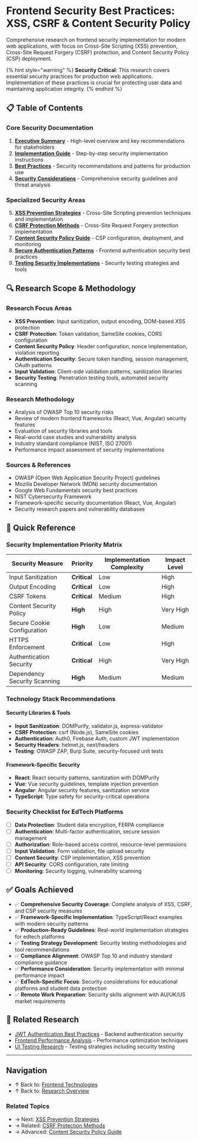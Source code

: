 # Frontend Security Best Practices: XSS, CSRF & Content Security Policy

Comprehensive research on frontend security implementation for modern web applications, with focus on Cross-Site Scripting (XSS) prevention, Cross-Site Request Forgery (CSRF) protection, and Content Security Policy (CSP) deployment.

{% hint style="warning" %}
**Security Critical**: This research covers essential security practices for production web applications. Implementation of these practices is crucial for protecting user data and maintaining application integrity.
{% endhint %}

## 📋 Table of Contents

### Core Security Documentation
1. **[Executive Summary](./executive-summary.md)** - High-level overview and key recommendations for stakeholders
2. **[Implementation Guide](./implementation-guide.md)** - Step-by-step security implementation instructions
3. **[Best Practices](./best-practices.md)** - Security recommendations and patterns for production use
4. **[Security Considerations](./security-considerations.md)** - Comprehensive security guidelines and threat analysis

### Specialized Security Areas
5. **[XSS Prevention Strategies](./xss-prevention-strategies.md)** - Cross-Site Scripting prevention techniques and implementation
6. **[CSRF Protection Methods](./csrf-protection-methods.md)** - Cross-Site Request Forgery protection implementation
7. **[Content Security Policy Guide](./content-security-policy-guide.md)** - CSP configuration, deployment, and monitoring
8. **[Secure Authentication Patterns](./secure-authentication-patterns.md)** - Frontend authentication security best practices
9. **[Testing Security Implementations](./testing-security-implementations.md)** - Security testing strategies and tools

## 🔍 Research Scope & Methodology

### Research Focus Areas
- **XSS Prevention**: Input sanitization, output encoding, DOM-based XSS protection
- **CSRF Protection**: Token validation, SameSite cookies, CORS configuration
- **Content Security Policy**: Header configuration, nonce implementation, violation reporting
- **Authentication Security**: Secure token handling, session management, OAuth patterns
- **Input Validation**: Client-side validation patterns, sanitization libraries
- **Security Testing**: Penetration testing tools, automated security scanning

### Research Methodology
- Analysis of OWASP Top 10 security risks
- Review of modern frontend frameworks (React, Vue, Angular) security features
- Evaluation of security libraries and tools
- Real-world case studies and vulnerability analysis
- Industry standard compliance (NIST, ISO 27001)
- Performance impact assessment of security implementations

### Sources & References
- OWASP (Open Web Application Security Project) guidelines
- Mozilla Developer Network (MDN) security documentation
- Google Web Fundamentals security best practices
- NIST Cybersecurity Framework
- Framework-specific security documentation (React, Vue, Angular)
- Security research papers and vulnerability databases

## 🚀 Quick Reference

### Security Implementation Priority Matrix

| Security Measure | Priority | Implementation Complexity | Impact Level |
|------------------|----------|---------------------------|--------------|
| Input Sanitization | **Critical** | Low | High |
| Output Encoding | **Critical** | Low | High |
| CSRF Tokens | **Critical** | Medium | High |
| Content Security Policy | **High** | High | Very High |
| Secure Cookie Configuration | **High** | Low | Medium |
| HTTPS Enforcement | **Critical** | Low | High |
| Authentication Security | **Critical** | High | Very High |
| Dependency Security Scanning | **High** | Medium | Medium |

### Technology Stack Recommendations

#### Security Libraries & Tools
- **Input Sanitization**: DOMPurify, validator.js, express-validator
- **CSRF Protection**: csrf (Node.js), SameSite cookies
- **Authentication**: Auth0, Firebase Auth, custom JWT implementation
- **Security Headers**: helmet.js, next/headers
- **Testing**: OWASP ZAP, Burp Suite, security-focused unit tests

#### Framework-Specific Security
- **React**: React security patterns, sanitization with DOMPurify
- **Vue**: Vue security guidelines, template injection prevention
- **Angular**: Angular security features, sanitization service
- **TypeScript**: Type safety for security-critical operations

### Security Checklist for EdTech Platforms

- [ ] **Data Protection**: Student data encryption, FERPA compliance
- [ ] **Authentication**: Multi-factor authentication, secure session management
- [ ] **Authorization**: Role-based access control, resource-level permissions
- [ ] **Input Validation**: Form validation, file upload security
- [ ] **Content Security**: CSP implementation, XSS prevention
- [ ] **API Security**: CORS configuration, rate limiting
- [ ] **Monitoring**: Security logging, vulnerability scanning

## ✅ Goals Achieved

- ✅ **Comprehensive Security Coverage**: Complete analysis of XSS, CSRF, and CSP security measures
- ✅ **Framework-Specific Implementation**: TypeScript/React examples with modern security patterns
- ✅ **Production-Ready Guidelines**: Real-world implementation strategies for edtech platforms
- ✅ **Testing Strategy Development**: Security testing methodologies and tool recommendations
- ✅ **Compliance Alignment**: OWASP Top 10 and industry standard compliance guidance
- ✅ **Performance Consideration**: Security implementation with minimal performance impact
- ✅ **EdTech-Specific Focus**: Security considerations for educational platforms and student data protection
- ✅ **Remote Work Preparation**: Security skills alignment with AU/UK/US market requirements

## 🔗 Related Research

- [JWT Authentication Best Practices](../../backend/jwt-authentication-best-practices/README.md) - Backend authentication security
- [Frontend Performance Analysis](../performance-analysis/README.md) - Performance optimization techniques
- [UI Testing Research](../../ui-testing/README.md) - Testing strategies including security testing

---

## Navigation

- ↑ Back to: [Frontend Technologies](../README.md)
- ↑ Back to: [Research Overview](../../README.md)

### Related Topics
- → Next: [XSS Prevention Strategies](./xss-prevention-strategies.md)
- → Related: [CSRF Protection Methods](./csrf-protection-methods.md)
- → Advanced: [Content Security Policy Guide](./content-security-policy-guide.md)